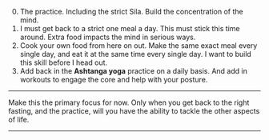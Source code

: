 0. The practice. Including the strict Sila. Build the concentration of the mind.
1. I must get back to a strict one meal a day. This must stick this time around. Extra food impacts the mind in serious ways.
2. Cook your own food from here on out. Make the same exact meal every single day, and eat it at the same time every single day. I want to build this skill before I head out.
3. Add back in the **Ashtanga yoga** practice on a daily basis. And add in workouts to engage the core and help with your posture.

---

Make this the primary focus for now. Only when you get back to the right fasting, and the practice, will you have the ability to tackle the other aspects of life.

---

